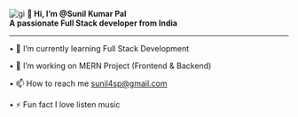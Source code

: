 ![gi](https://user-images.githubusercontent.com/108508073/208238102-c363c1b9-038d-402f-ac02-d9c9f239cb77.gif)
                                                <b>👋 Hi, I’m @Sunil Kumar Pal </b><br>
                                            <b>A passionate Full Stack developer from India</b>

                                           
_______________________________________________________________________________________________________________________________________________________________________________________

•	🌱 I’m currently learning Full Stack Development

•	🤝 I’m working on MERN Project (Frontend & Backend)

•	📫 How to reach me sunil4sp@gmail.com

•	⚡ Fun fact I love listen music

